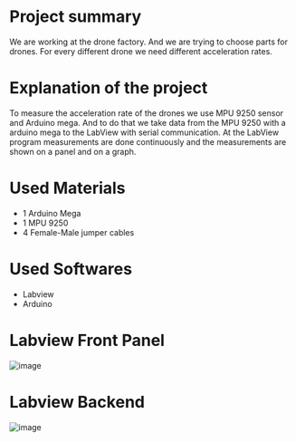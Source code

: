 # Project summary 
We are working at the drone factory. And we are trying to choose parts for drones. For every different drone we need different acceleration rates.
# Explanation of the project
To measure the acceleration rate of the drones we use MPU 9250 sensor and Arduino mega. And to do that we take data from the MPU 9250 with a arduino mega to the LabView with serial communication. At the LabView program measurements are done continuously and the measurements are shown on a panel and on a graph.
# Used Materials
- 1 Arduino Mega
- 1 MPU 9250
- 4 Female-Male jumper cables
# Used Softwares
- Labview
- Arduino
# Labview Front Panel
![image](https://user-images.githubusercontent.com/106913674/172061227-bfdba3d9-fc06-40cf-910a-017a6fa35225.png)
# Labview Backend
![image](https://user-images.githubusercontent.com/106913674/172061268-1d27e5a7-1bf3-4480-8367-9700cce3aa82.png)
